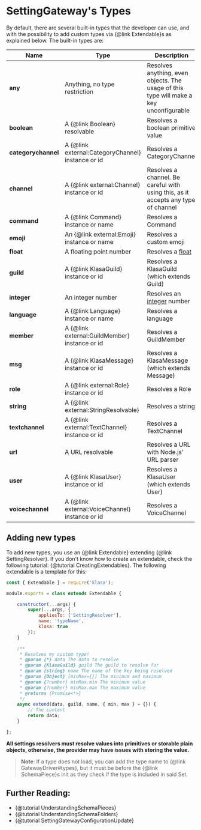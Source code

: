 # SettingGateway's Types

By default, there are several built-in types that the developer can use, and with the possibility to add custom types via {@link Extendable}s as explained below. The built-in types are:

| Name                | Type                                              | Description                                                                              |
| ------------------- | ------------------------------------------------- | ---------------------------------------------------------------------------------------- |
| **any**             | Anything, no type restriction                     | Resolves anything, even objects. The usage of this type will make a key unconfigurable   |
| **boolean**         | A {@link Boolean} resolvable                      | Resolves a boolean primitive value                                                       |
| **categorychannel** | A {@link external:CategoryChannel} instance or id | Resolves a CategoryChannel                                                               |
| **channel**         | A {@link external:Channel} instance or id         | Resolves a channel. Be careful with using this, as it accepts any type of channel        |
| **command**         | A {@link Command} instance or name                | Resolves a Command                                                                       |
| **emoji**           | An {@link external:Emoji} instance or name        | Resolves a custom emoji                                                                  |
| **float**           | A floating point number                           | Resolves a [float](https://en.wikipedia.org/wiki/Double-precision_floating-point_format) |
| **guild**           | A {@link KlasaGuild} instance or id               | Resolves a KlasaGuild (which extends Guild)                                              |
| **integer**         | An integer number                                 | Resolves an [integer](https://en.wikipedia.org/wiki/Integer) number                      |
| **language**        | A {@link Language} instance or name               | Resolves a language                                                                      |
| **member**          | A {@link external:GuildMember} instance or id     | Resolves a GuildMember                                                                   |
| **msg**             | A {@link KlasaMessage} instance or id             | Resolves a KlasaMessage (which extends Message)                                          |
| **role**            | A {@link external:Role} instance or id            | Resolves a Role                                                                          |
| **string**          | A {@link external:StringResolvable}               | Resolves a string                                                                        |
| **textchannel**     | A {@link external:TextChannel} instance or id     | Resolves a TextChannel                                                                   |
| **url**             | A URL resolvable                                  | Resolves a URL with Node.js' URL parser                                                  |
| **user**            | A {@link KlasaUser} instance or id                | Resolves a KlasaUser (which extends User)                                                |
| **voicechannel**    | A {@link external:VoiceChannel} instance or id    | Resolves a VoiceChannel                                                                  |

## Adding new types

To add new types, you use an {@link Extendable} extending {@link SettingResolver}. If you don't know how to create an extendable, check the following tutorial: {@tutorial CreatingExtendables}. The following extendable is a template for this:

```javascript
const { Extendable } = require('klasa');

module.exports = class extends Extendable {

	constructor(...args) {
		super(...args, {
			appliesTo: ['SettingResolver'],
			name: 'typeName',
			klasa: true
		});
	}

	/**
	 * Resolves my custom type!
	 * @param {*} data The data to resolve
	 * @param {KlasaGuild} guild The guild to resolve for
	 * @param {string} name The name of the key being resolved
	 * @param {Object} [minMax={}] The minimum and maximum
	 * @param {?number} minMax.min The minimum value
	 * @param {?number} minMax.max The maximum value
	 * @returns {Promise<*>}
	 */
	async extend(data, guild, name, { min, max } = {}) {
		// The content
		return data;
	}

};
```

**All settings resolvers must resolve values into primitives or storable plain objects, otherwise, the provider may have issues with storing the value.**

> **Note**: If a type does not load, you can add the type name to {@link GatewayDriver#types}, but it must be before the {@link SchemaPiece}s init as they check if the type is included in said Set.

## Further Reading:

- {@tutorial UnderstandingSchemaPieces}
- {@tutorial UnderstandingSchemaFolders}
- {@tutorial SettingGatewayConfigurationUpdate}
